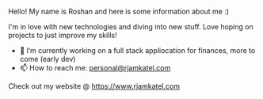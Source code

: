 Hello! My name is Roshan and here is some information about me :)

I'm in love with new technologies and diving into new stuff.
Love hoping on projects to just improve my skills!

- 🔭 I’m currently working on a full stack appliocation for finances, more to come (early dev)
- 📫 How to reach me: personal@rjamkatel.com

Check out my website @ https://www.rjamkatel.com
